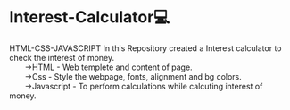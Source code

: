# Interest-Calculator💻
HTML-CSS-JAVASCRIPT
In this Repository created a Interest calculator to check the interest of money.<br>
    &nbsp;&nbsp;&nbsp;&nbsp;&nbsp;&nbsp;&nbsp;->HTML - Web templete and content of page.<br>
    &nbsp;&nbsp;&nbsp;&nbsp;&nbsp;&nbsp;&nbsp;->Css - Style the webpage, fonts, alignment and bg colors.<br>
    &nbsp;&nbsp;&nbsp;&nbsp;&nbsp;&nbsp;&nbsp;->Javascript - To perform calculations while calcuting interest of money.

